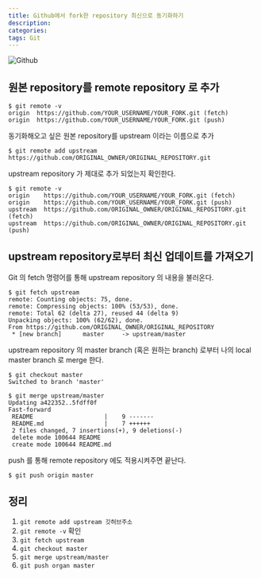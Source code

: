 ```yaml
---
title: Github에서 fork한 repository 최신으로 동기화하기
description: 
categories: 
tags: Git
---
```


![Github](http://blog.weirdx.io/wp-content/uploads/2017/10/github.png)

## 원본 repository를 remote repository 로 추가

```shell
$ git remote -v
origin  https://github.com/YOUR_USERNAME/YOUR_FORK.git (fetch)
origin  https://github.com/YOUR_USERNAME/YOUR_FORK.git (push)
```

동기화해오고 싶은 원본 repository를 upstream 이라는 이름으로 추가
```shell
$ git remote add upstream https://github.com/ORIGINAL_OWNER/ORIGINAL_REPOSITORY.git
```


upstream repository 가 제대로 추가 되었는지 확인한다.
```shell
$ git remote -v
origin    https://github.com/YOUR_USERNAME/YOUR_FORK.git (fetch)
origin    https://github.com/YOUR_USERNAME/YOUR_FORK.git (push)
upstream  https://github.com/ORIGINAL_OWNER/ORIGINAL_REPOSITORY.git (fetch)
upstream  https://github.com/ORIGINAL_OWNER/ORIGINAL_REPOSITORY.git (push)
```

## upstream repository로부터 최신 업데이트를 가져오기

Git 의 fetch 명령어를 통해 upstream repository 의 내용을 불러온다.
```shell
$ git fetch upstream
remote: Counting objects: 75, done.
remote: Compressing objects: 100% (53/53), done.
remote: Total 62 (delta 27), reused 44 (delta 9)
Unpacking objects: 100% (62/62), done.
From https://github.com/ORIGINAL_OWNER/ORIGINAL_REPOSITORY
 * [new branch]      master     -> upstream/master
```

upstream repository 의 master branch (혹은 원하는 branch) 로부터 나의 local master branch 로 merge 한다.
```shell
$ git checkout master
Switched to branch 'master'

$ git merge upstream/master
Updating a422352..5fdff0f
Fast-forward
 README                    |    9 -------
 README.md                 |    7 ++++++
 2 files changed, 7 insertions(+), 9 deletions(-)
 delete mode 100644 README
 create mode 100644 README.md
```

push 를 통해 remote repository 에도 적용시켜주면 끝난다.
```shell
$ git push origin master
```

## 정리

1. `git remote add upstream 깃허브주소`
2. `git remote -v` 확인
3. `git fetch upstream`
4. `git checkout master`
5. `git merge upstream/master`
6. `git push organ master`